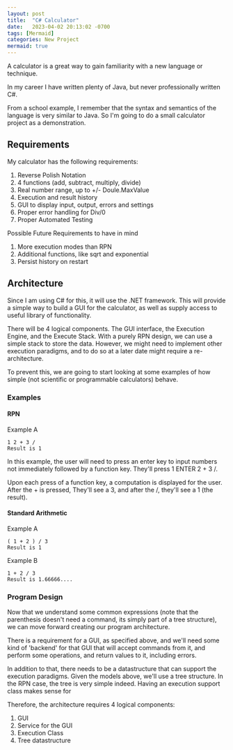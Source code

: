 ```yaml
---
layout: post
title:  "C# Calculator"
date:   2023-04-02 20:13:02 -0700
tags: [Mermaid]
categories: New Project
mermaid: true
---
```


A calculator is a great way to gain familiarity with a new language or technique.

In my career I have written plenty of Java, but never professionally written C#.

From a school example, I remember that the syntax and semantics of the language
is very similar to Java. So I'm going to do a small calculator project as a demonstration. 

## Requirements

My calculator has the following requirements:

  1. Reverse Polish Notation
  2. 4 functions (add, subtract, multiply, divide)
  3. Real number range, up to +/- Doule.MaxValue
  4. Execution and result history
  5. GUI to display input, output, errors and settings
  6. Proper error handling for Div/0
  7. Proper Automated Testing

Possible Future Requirements to have in mind

  1. More execution modes than RPN
  2. Additional functions, like sqrt and exponential
  3. Persist history on restart

## Architecture

Since I am using C# for this, it will use the .NET framework. This will provide a
simple way to build a GUI for the calculator, as well as supply access to useful
library of functionality. 

There will be 4 logical components. The GUI interface, the Execution Engine, and the Execute
Stack. With a purely RPN design, we can use a simple stack to store the data. However, 
we might need to implement other execution paradigms, and to do so at a later
date might require a re-architecture.

To prevent this, we are going to start looking at some examples of how simple (not scientific or
programmable calculators) behave. 

### Examples

#### RPN

Example A

    1 2 + 3 /
    Result is 1

In this example, the user will need to press an enter key to input numbers not immediately followed
by a function key. They'll press 1 ENTER 2 + 3 /.

Upon each press of a function key, a computation is displayed for the user. After the + is pressed, 
They'll see a 3, and after the /, they'll see a 1 (the result). 

#### Standard Arithmetic

Example A

    ( 1 + 2 ) / 3
    Result is 1

Example B

    1 + 2 / 3
    Result is 1.66666....


### Program Design

Now that we understand some common expressions (note that the parenthesis doesn't need a
command, its simply part of a tree structure), we can move forward creating our program architecture. 

There is a requirement for a GUI, as specified above, and we'll need some kind of 'backend'
for that GUI that will accept commands from it, and perform some operations, and 
return values to it, including errors.

In addition to that, there needs to be a datastructure that can support the execution 
paradigms. Given the models above, we'll use a tree structure. In the RPN case, 
the tree is very simple indeed. Having an execution support class makes sense for 

Therefore, the architecture requires 4 logical components: 

  1. GUI
  2. Service for the GUI
  3. Execution Class
  4. Tree datastructure




